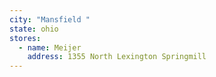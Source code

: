 ```yaml
---
city: "Mansfield "
state: ohio
stores:
  - name: Meijer
    address: 1355 North Lexington Springmill
---
```

